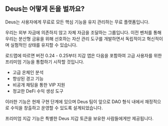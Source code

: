 ## Deus는 어떻게 돈을 벌까요?

Deus는 사용자에게 무료로 모든 핵심 기능을 유지 관리하는 무료 플랫폼입니다.

우리는 외부 자금에 의존하지 않고 자체 자금을 조달하는 그룹입니다. 이전 벤처를 통해 우리는 분산형 금융을 위해 선호하는 자산 관리 도구를 개발하면서 독립적이고 혁신적이며 실험적인 상태를 유지할 수 있습니다.

로드맵에 따르면 버전 0.24 - 0.25부터 지갑 앱은 다음을 포함하여 고급 사용자를 위한 프리미엄 기능을 통합하기 시작할 것입니다.

- 고급 온체인 분석
- 향상된 경고 기능
- 비공개 채팅을 통한 VIP 지원
- 정교한 DeFi 수익 생성 도구

이러한 기능은 현재 구현 단계에 있으며 Deus 팀이 앞으로 DAO 형식 내에서 재정적으로 수익을 창출하고 운영할 수 있도록 설계되었습니다.

프리미엄 지갑 기능은 특별한 Deus 지갑 토큰을 보유한 사람들에게만 제공됩니다.